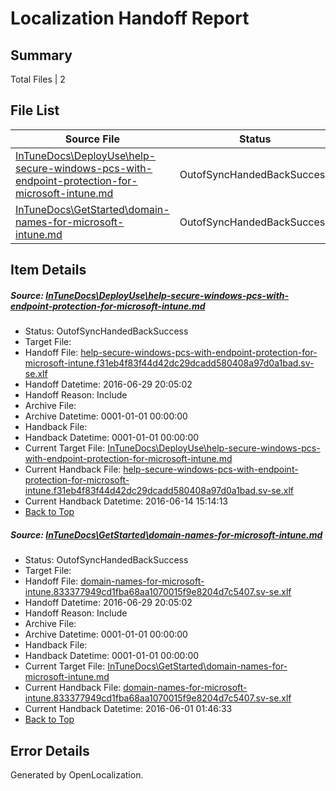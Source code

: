 # <a name='report-top'></a> Localization Handoff Report

## Summary
 Total Files | 2

## File List
 Source File | Status | Details 
 ----------- | ------ | ------- 
 [InTuneDocs\DeployUse\help-secure-windows-pcs-with-endpoint-protection-for-microsoft-intune.md](https://github.com/Microsoft/IntuneDocs-pr/blob/9b96e6c49ec9122961588156d77bf94cdbccd787/InTuneDocs/DeployUse/help-secure-windows-pcs-with-endpoint-protection-for-microsoft-intune.md) | OutofSyncHandedBackSuccess | [Details](#b1b1cc90672903ac0336151373272b5e20e5616548)
 [InTuneDocs\GetStarted\domain-names-for-microsoft-intune.md](https://github.com/Microsoft/IntuneDocs-pr/blob/d5be97583a3666748b0e83c3689fa3dabf5569f3/InTuneDocs/GetStarted/domain-names-for-microsoft-intune.md) | OutofSyncHandedBackSuccess | [Details](#0c48a016da0ca2e393ed3ce6d6e2187d9f752364496)

## Item Details
##### <a name='b1b1cc90672903ac0336151373272b5e20e5616548'></a> Source: [InTuneDocs\DeployUse\help-secure-windows-pcs-with-endpoint-protection-for-microsoft-intune.md](https://github.com/Microsoft/IntuneDocs-pr/blob/9b96e6c49ec9122961588156d77bf94cdbccd787/InTuneDocs/DeployUse/help-secure-windows-pcs-with-endpoint-protection-for-microsoft-intune.md)
* Status: OutofSyncHandedBackSuccess
* Target File: 
* Handoff File: [help-secure-windows-pcs-with-endpoint-protection-for-microsoft-intune.f31eb4f83f44d42dc29dcadd580408a97d0a1bad.sv-se.xlf](https://github.com/Microsoft/EM.handoff/blob/72049492e117936025579d056e1d75ca1e1882c0/ol-handoff/Microsoft/IntuneDocs-pr.sv-se/master/help-secure-windows-pcs-with-endpoint-protection-for-microsoft-intune.f31eb4f83f44d42dc29dcadd580408a97d0a1bad.sv-se.xlf)
* Handoff Datetime: 2016-06-29 20:05:02
* Handoff Reason: Include
* Archive File: 
* Archive Datetime: 0001-01-01 00:00:00
* Handback File: 
* Handback Datetime: 0001-01-01 00:00:00
* Current Target File: [InTuneDocs\DeployUse\help-secure-windows-pcs-with-endpoint-protection-for-microsoft-intune.md](https://github.com/Microsoft/IntuneDocs-pr.sv-se/blob/685237d9c744213acb4f943dcd12675067120c65/InTuneDocs/DeployUse/help-secure-windows-pcs-with-endpoint-protection-for-microsoft-intune.md)
* Current Handback File: [help-secure-windows-pcs-with-endpoint-protection-for-microsoft-intune.f31eb4f83f44d42dc29dcadd580408a97d0a1bad.sv-se.xlf](https://github.com/Microsoft/EM.handback/blob/32e029602776ee0a4a58ea20560e61bc8ad869ac/ol-handback/Microsoft/IntuneDocs-pr.sv-se/master/help-secure-windows-pcs-with-endpoint-protection-for-microsoft-intune.f31eb4f83f44d42dc29dcadd580408a97d0a1bad.sv-se.xlf)
* Current Handback Datetime: 2016-06-14 15:14:13
* [Back to Top](#report-top)

##### <a name='0c48a016da0ca2e393ed3ce6d6e2187d9f752364496'></a> Source: [InTuneDocs\GetStarted\domain-names-for-microsoft-intune.md](https://github.com/Microsoft/IntuneDocs-pr/blob/d5be97583a3666748b0e83c3689fa3dabf5569f3/InTuneDocs/GetStarted/domain-names-for-microsoft-intune.md)
* Status: OutofSyncHandedBackSuccess
* Target File: 
* Handoff File: [domain-names-for-microsoft-intune.833377949cd1fba68aa1070015f9e8204d7c5407.sv-se.xlf](https://github.com/Microsoft/EM.handoff/blob/72049492e117936025579d056e1d75ca1e1882c0/ol-handoff/Microsoft/IntuneDocs-pr.sv-se/master/domain-names-for-microsoft-intune.833377949cd1fba68aa1070015f9e8204d7c5407.sv-se.xlf)
* Handoff Datetime: 2016-06-29 20:05:02
* Handoff Reason: Include
* Archive File: 
* Archive Datetime: 0001-01-01 00:00:00
* Handback File: 
* Handback Datetime: 0001-01-01 00:00:00
* Current Target File: [InTuneDocs\GetStarted\domain-names-for-microsoft-intune.md](https://github.com/Microsoft/IntuneDocs-pr.sv-se/blob/ded106009b121060219c2851848d2d50083ff8eb/InTuneDocs/GetStarted/domain-names-for-microsoft-intune.md)
* Current Handback File: [domain-names-for-microsoft-intune.833377949cd1fba68aa1070015f9e8204d7c5407.sv-se.xlf](https://github.com/Microsoft/EM.handback/blob/5b6b4d046b9cd514dc90af8211b8993884bb9e57/ol-handback/Microsoft/IntuneDocs-pr.sv-se/master/domain-names-for-microsoft-intune.833377949cd1fba68aa1070015f9e8204d7c5407.sv-se.xlf)
* Current Handback Datetime: 2016-06-01 01:46:33
* [Back to Top](#report-top)


## Error Details

Generated by OpenLocalization.
